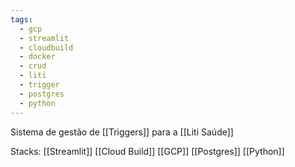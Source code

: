 ```yaml
---
tags:
  - gcp
  - streamlit
  - cloudbuild
  - docker
  - crud
  - liti
  - trigger
  - postgres
  - python
---
```

Sistema de gestão de [[Triggers]] para a [[Liti Saúde]]

Stacks:
[[Streamlit]]
[[Cloud Build]]
[[GCP]]
[[Postgres]]
[[Python]]

